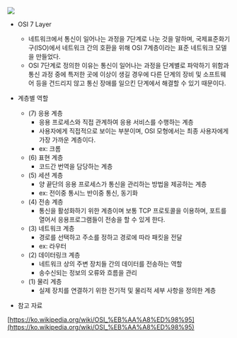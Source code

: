 ![](https://velog.velcdn.com/images/cosmos/post/4c28b915-b54d-4822-9132-19d6bdfede8b/image.jpg)

- OSI 7 Layer
    - 네트워크에서 통신이 일어나는 과정을 7단계로 나눈 것을 말하며, 국제표준화기구(ISO)에서 네트워크 간의 호환을 위해 OSI 7계층이라는 표준 네트워크 모델을 만들었다.
    - OSI 7단계로 정의한 이유는 통신이 일어나는 과정을 단계별로 파악하기 위함과 통신 과정 중에 특저한 곳에 이상이 생길 경우에 다른 단계의 장비 및 소프트웨어 등을 건드리지 않고 통신 장애를 일으킨 단계에서 해결할 수 있기 때문이다.
    
- 계층별 역할
    - (7) 응용 계층
        - 응용 프로세스와 직접 관계하여 응용 서비스를 수행하는 계층
        - 사용자에게 직접적으로 보이는 부분이며, OSI 모형에서는 최종 사용자에게 가장 가까운 계층이다.
        - ex: 크롬
    - (6) 표현 계층
        - 코드간 번역을 담당하는 계층
    - (5) 세션 계층
        - 양 끝단의 응용 프로세스가 통신을 관리하는 방법을 제공하는 계층
        - ex: 전이중 통시느 반이중 통신, 동기화
    - (4) 전송 계층
        - 통신을 활성화하기 위한 계층이며 보통 TCP 프로토콜을 이용하며, 포트를 열어서 응용프로그램들이 전송을 할 수 있게 한다.
    - (3) 네트워크 계층
        - 경로를 선택하고 주소를 정하고 경로에 따라 패킷을 전달
        - ex: 라우터
    - (2) 데이터링크 계층
        - 네트워크 상의 주변 장치들 간의 데이터를 전송하는 역할
        - 송수신되는 정보의 오류와 흐름을 관리
    - (1) 물리 계층
        - 실제 장치를 연결하기 위한 전기적 및 물리적 세부 사항을 정의한 계층
    
- 참고 자료 

[https://ko.wikipedia.org/wiki/OSI_%EB%AA%A8%ED%98%95](https://ko.wikipedia.org/wiki/OSI_%EB%AA%A8%ED%98%95)